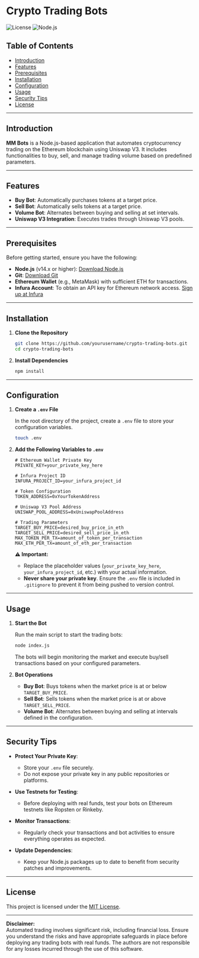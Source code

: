 # Crypto Trading Bots

![License](https://img.shields.io/badge/license-MIT-blue.svg) ![Node.js](https://img.shields.io/badge/node.js-v14.0.0-green.svg)

## Table of Contents

- [Introduction](#introduction)
- [Features](#features)
- [Prerequisites](#prerequisites)
- [Installation](#installation)
- [Configuration](#configuration)
- [Usage](#usage)
- [Security Tips](#security-tips)
- [License](#license)

---

## Introduction

**MM Bots** is a Node.js-based application that automates cryptocurrency trading on the Ethereum blockchain using Uniswap V3. It includes functionalities to buy, sell, and manage trading volume based on predefined parameters.

---

## Features

- **Buy Bot**: Automatically purchases tokens at a target price.
- **Sell Bot**: Automatically sells tokens at a target price.
- **Volume Bot**: Alternates between buying and selling at set intervals.
- **Uniswap V3 Integration**: Executes trades through Uniswap V3 pools.

---

## Prerequisites

Before getting started, ensure you have the following:

- **Node.js** (v14.x or higher): [Download Node.js](https://nodejs.org/)
- **Git**: [Download Git](https://git-scm.com/downloads)
- **Ethereum Wallet** (e.g., MetaMask) with sufficient ETH for transactions.
- **Infura Account**: To obtain an API key for Ethereum network access. [Sign up at Infura](https://infura.io/)

---

## Installation

1. **Clone the Repository**

   ```bash
   git clone https://github.com/yourusername/crypto-trading-bots.git
   cd crypto-trading-bots
   ```

2. **Install Dependencies**

   ```bash
   npm install
   ```

---

## Configuration

1. **Create a `.env` File**

   In the root directory of the project, create a `.env` file to store your configuration variables.

   ```bash
   touch .env
   ```

2. **Add the Following Variables to `.env`**

   ```env
   # Ethereum Wallet Private Key
   PRIVATE_KEY=your_private_key_here

   # Infura Project ID
   INFURA_PROJECT_ID=your_infura_project_id

   # Token Configuration
   TOKEN_ADDRESS=0xYourTokenAddress

   # Uniswap V3 Pool Address
   UNISWAP_POOL_ADDRESS=0xUniswapPoolAddress

   # Trading Parameters
   TARGET_BUY_PRICE=desired_buy_price_in_eth
   TARGET_SELL_PRICE=desired_sell_price_in_eth
   MAX_TOKEN_PER_TX=amount_of_token_per_transaction
   MAX_ETH_PER_TX=amount_of_eth_per_transaction
   ```

   **⚠️ Important:** 
   - Replace the placeholder values (`your_private_key_here`, `your_infura_project_id`, etc.) with your actual information.
   - **Never share your private key**. Ensure the `.env` file is included in `.gitignore` to prevent it from being pushed to version control.

---

## Usage

1. **Start the Bot**

   Run the main script to start the trading bots:

   ```bash
   node index.js
   ```

   The bots will begin monitoring the market and execute buy/sell transactions based on your configured parameters.

2. **Bot Operations**

   - **Buy Bot**: Buys tokens when the market price is at or below `TARGET_BUY_PRICE`.
   - **Sell Bot**: Sells tokens when the market price is at or above `TARGET_SELL_PRICE`.
   - **Volume Bot**: Alternates between buying and selling at intervals defined in the configuration.

---

## Security Tips

- **Protect Your Private Key**: 
  - Store your `.env` file securely.
  - Do not expose your private key in any public repositories or platforms.

- **Use Testnets for Testing**:
  - Before deploying with real funds, test your bots on Ethereum testnets like Ropsten or Rinkeby.

- **Monitor Transactions**:
  - Regularly check your transactions and bot activities to ensure everything operates as expected.

- **Update Dependencies**:
  - Keep your Node.js packages up to date to benefit from security patches and improvements.

---

## License

This project is licensed under the [MIT License](LICENSE).

---

**Disclaimer:**  
Automated trading involves significant risk, including financial loss. Ensure you understand the risks and have appropriate safeguards in place before deploying any trading bots with real funds. The authors are not responsible for any losses incurred through the use of this software.
